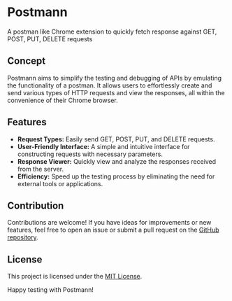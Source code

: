 # Postmann
A postman like Chrome extension to quickly fetch response against GET, POST, PUT, DELETE requests

## Concept

Postmann aims to simplify the testing and debugging of APIs by emulating the functionality of a postman. It allows users to effortlessly create and send various types of HTTP requests and view the responses, all within the convenience of their Chrome browser.

## Features

- **Request Types:** Easily send GET, POST, PUT, and DELETE requests.
- **User-Friendly Interface:** A simple and intuitive interface for constructing requests with necessary parameters.
- **Response Viewer:** Quickly view and analyze the responses received from the server.
- **Efficiency:** Speed up the testing process by eliminating the need for external tools or applications.

## Contribution

Contributions are welcome! If you have ideas for improvements or new features, feel free to open an issue or submit a pull request on the [GitHub repository](https://github.com/shatadip/Postmann.git).

## License

This project is licensed under the [MIT License](LICENSE).

Happy testing with Postmann!
